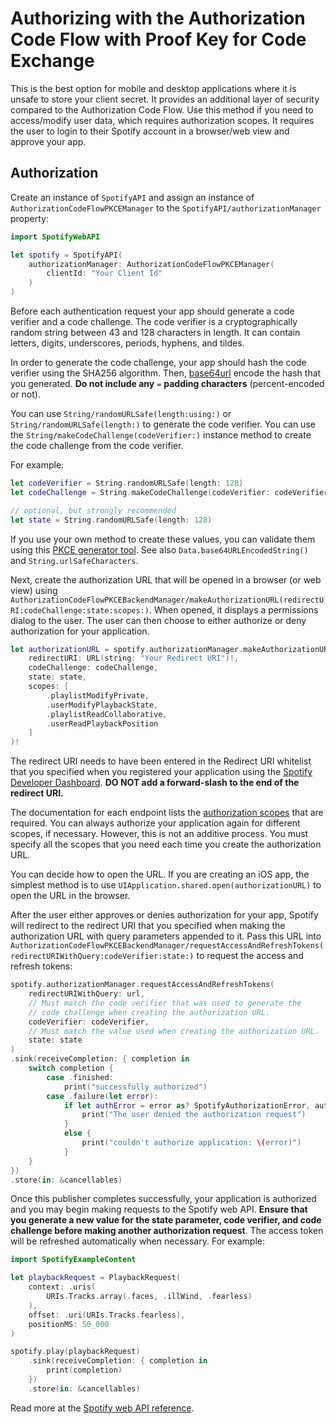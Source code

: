 # Authorizing with the Authorization Code Flow with Proof Key for Code Exchange

This is the best option for mobile and desktop applications where it is unsafe to store your client secret. It provides an additional layer of security compared to the Authorization Code Flow. Use this method if you need to access/modify user data, which requires authorization scopes. It requires the user to login to their Spotify account in a browser/web view and approve your app.

## Authorization

Create an instance of ``SpotifyAPI`` and assign an instance of ``AuthorizationCodeFlowPKCEManager`` to the ``SpotifyAPI/authorizationManager`` property:
```swift
import SpotifyWebAPI

let spotify = SpotifyAPI(
    authorizationManager: AuthorizationCodeFlowPKCEManager(
        clientId: "Your Client Id"
    )
)
```

Before each authentication request your app should generate a code verifier and a code challenge. The code verifier is a cryptographically random string between 43 and 128 characters in length. It can contain letters, digits, underscores, periods, hyphens, and tildes.

In order to generate the code challenge, your app should hash the code verifier using the SHA256 algorithm. Then, [base64url][1] encode the hash that you generated. **Do not include any** `=` **padding characters** (percent-encoded or not).

You can use `String/randomURLSafe(length:using:)` or `String/randomURLSafe(length:)` to generate the code verifier. You can use the `String/makeCodeChallenge(codeVerifier:)` instance method to create the code challenge from the code verifier. 

For example:

```swift
let codeVerifier = String.randomURLSafe(length: 128)
let codeChallenge = String.makeCodeChallenge(codeVerifier: codeVerifier)

// optional, but strongly recommended
let state = String.randomURLSafe(length: 128)
```

If you use your own method to create these values, you can validate them using this [PKCE generator tool][2]. See also `Data.base64URLEncodedString()` and `String.urlSafeCharacters`.

Next, create the authorization URL that will be opened in a browser (or web view) using ``AuthorizationCodeFlowPKCEBackendManager/makeAuthorizationURL(redirectURI:codeChallenge:state:scopes:)``. When opened, it displays a permissions dialog to the user. The user can then choose to either authorize or deny authorization for your application.

```swift
let authorizationURL = spotify.authorizationManager.makeAuthorizationURL(
    redirectURI: URL(string: "Your Redirect URI")!,
    codeChallenge: codeChallenge,
    state: state,
    scopes: [
        .playlistModifyPrivate,
        .userModifyPlaybackState,
        .playlistReadCollaborative,
        .userReadPlaybackPosition
    ]
)!
```

The redirect URI needs to have been entered in the Redirect URI whitelist that you specified when you registered your application using the [Spotify Developer Dashboard][3]. **DO NOT add a forward-slash to the end of the redirect URI.**

The documentation for each endpoint lists the [authorization scopes][4] that are required. You can always authorize your application again for different scopes, if necessary. However, this is not an additive process. You must specify all the scopes that you need each time you create the authorization URL.

You can decide how to open the URL. If you are creating an iOS app, the simplest method is to use `UIApplication.shared.open(authorizationURL)` to open the URL in the browser.

After the user either approves or denies authorization for your app, Spotify will redirect to the redirect URI that you specified when making the authorization URL with query parameters appended to it. Pass this URL into ``AuthorizationCodeFlowPKCEBackendManager/requestAccessAndRefreshTokens(redirectURIWithQuery:codeVerifier:state:)`` to request the access and refresh tokens:
```swift
spotify.authorizationManager.requestAccessAndRefreshTokens(
    redirectURIWithQuery: url,
    // Must match the code verifier that was used to generate the 
    // code challenge when creating the authorization URL.
    codeVerifier: codeVerifier,
    // Must match the value used when creating the authorization URL.
    state: state
)
.sink(receiveCompletion: { completion in
    switch completion {
        case .finished:
            print("successfully authorized")
        case .failure(let error):
            if let authError = error as? SpotifyAuthorizationError, authError.accessWasDenied {
                print("The user denied the authorization request")
            }
            else {
                print("couldn't authorize application: \(error)")
            }
    }
})
.store(in: &cancellables)
```

Once this publisher completes successfully, your application is authorized and you may begin making requests to the Spotify web API. **Ensure that you generate a new value for the state parameter, code verifier, and code challenge before making another authorization request**. The access token will be refreshed automatically when necessary. For example:
```swift
import SpotifyExampleContent

let playbackRequest = PlaybackRequest(
    context: .uris(
        URIs.Tracks.array(.faces, .illWind, .fearless)
    ),
    offset: .uri(URIs.Tracks.fearless),
    positionMS: 50_000
)

spotify.play(playbackRequest)
    .sink(receiveCompletion: { completion in
        print(completion)
    })
    .store(in: &cancellables)
```

Read more at the [Spotify web API reference][5].

[1]: https://tools.ietf.org/html/rfc4648#section-5
[2]: https://tonyxu-io.github.io/pkce-generator/
[3]: https://developer.spotify.com/dashboard/login
[4]: https://developer.spotify.com/documentation/general/guides/scopes/
[5]: https://developer.spotify.com/documentation/general/guides/authorization-guide/#authorization-code-flow-with-proof-key-for-code-exchange-pkce
